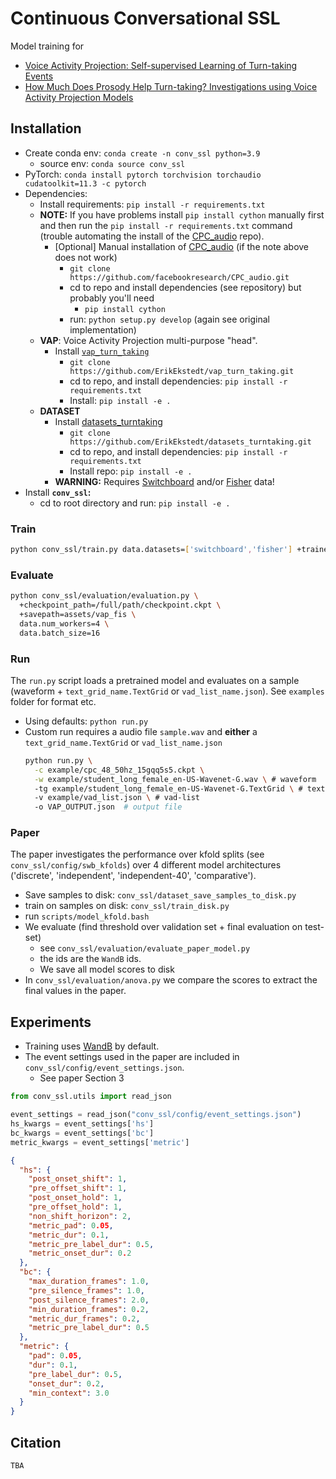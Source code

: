 # Continuous Conversational SSL

Model training for 
* [Voice Activity Projection: Self-supervised Learning of Turn-taking Events](https://arxiv.org/abs/2205.09812) 
* [How Much Does Prosody Help Turn-taking? Investigations using Voice Activity Projection Models]()


## Installation

* Create conda env: `conda create -n conv_ssl python=3.9`
  - source env: `conda source conv_ssl`
* PyTorch: `conda install pytorch torchvision torchaudio cudatoolkit=11.3 -c pytorch`
* Dependencies: 
  * Install requirements: `pip install -r requirements.txt`
  * **NOTE:** If you have problems install `pip install cython` manually first and then run the `pip install -r requirements.txt` command (trouble automating the install of the [CPC_audio](https://github.com/facebookresearch/CPC_audio) repo).
    * [Optional] Manual installation of [CPC_audio](https://github.com/facebookresearch/CPC_audio) (if the note above does not work)
      * `git clone https://github.com/facebookresearch/CPC_audio.git`
      * cd to repo and install dependencies (see repository) but probably you'll need
        * `pip install cython`
      * run: `python setup.py develop`  (again see original implementation)
  * **VAP**: Voice Activity Projection multi-purpose "head".
    * Install [`vap_turn_taking`](https://github.com/ErikEkstedt/vap_turn_taking)
      * `git clone https://github.com/ErikEkstedt/vap_turn_taking.git`
      * cd to repo, and install dependencies: `pip install -r requirements.txt`
      * Install: `pip install -e .`
  * **DATASET**
    * Install [datasets_turntaking](https://github.com/ErikEkstedt/datasets_turntaking)
      * `git clone https://github.com/ErikEkstedt/datasets_turntaking.git`
      * cd to repo, and install dependencies: `pip install -r requirements.txt`
      * Install repo: `pip install -e .`
    * **WARNING:** Requires [Switchboard](https://catalog.ldc.upenn.edu/LDC97S62) and/or [Fisher](https://catalog.ldc.upenn.edu/LDC2004S13) data!
* Install **`conv_ssl`:** 
  * cd to root directory and run: `pip install -e .`

### Train

```bash
python conv_ssl/train.py data.datasets=['switchboard','fisher'] +trainer.val_check_interval=0.5 early_stopping.patience=20
```

### Evaluate

```bash
python conv_ssl/evaluation/evaluation.py \
  +checkpoint_path=/full/path/checkpoint.ckpt \
  +savepath=assets/vap_fis \
  data.num_workers=4 \
  data.batch_size=16 
```


### Run

The `run.py` script loads a pretrained model and evaluates on a sample (waveform + `text_grid_name.TextGrid` or `vad_list_name.json`). See `examples` folder for format etc.

* Using defaults: `python run.py`
* Custom run requires a audio file `sample.wav` and **either** a `text_grid_name.TextGrid` or `vad_list_name.json`
  ```bash
  python run.py \
    -c example/cpc_48_50hz_15gqq5s5.ckpt \
    -w example/student_long_female_en-US-Wavenet-G.wav \ # waveform
    -tg example/student_long_female_en-US-Wavenet-G.TextGrid \ # text grid
    -v example/vad_list.json \ # vad-list
    -o VAP_OUTPUT.json  # output file
  ```


### Paper

The paper investigates the performance over kfold splits (see `conv_ssl/config/swb_kfolds`) over 4 different model architectures ('discrete', 'independent', 'independent-40', 'comparative').
* Save samples to disk: `conv_ssl/dataset_save_samples_to_disk.py` 
* train on samples on disk: `conv_ssl/train_disk.py` 
* run `scripts/model_kfold.bash`
* We evaluate (find threshold over validation set + final evaluation on test-set)
  - see `conv_ssl/evaluation/evaluate_paper_model.py`
  - the ids are the `WandB` ids.
  - We save all model scores to disk
* In `conv_ssl/evaluation/anova.py` we compare the scores to extract the final values in the paper.

## Experiments

* Training uses [WandB](https://wandb.ai) by default.
* The event settings used in the paper are included in `conv_ssl/config/event_settings.json`.
  - See paper Section 3

```python
from conv_ssl.utils import read_json

event_settings = read_json("conv_ssl/config/event_settings.json")
hs_kwargs = event_settings['hs']
bc_kwargs = event_settings['bc']
metric_kwargs = event_settings['metric']
```

```json
{
  "hs": {
    "post_onset_shift": 1,
    "pre_offset_shift": 1,
    "post_onset_hold": 1,
    "pre_offset_hold": 1,
    "non_shift_horizon": 2,
    "metric_pad": 0.05,
    "metric_dur": 0.1,
    "metric_pre_label_dur": 0.5,
    "metric_onset_dur": 0.2
  },
  "bc": {
    "max_duration_frames": 1.0,
    "pre_silence_frames": 1.0,
    "post_silence_frames": 2.0,
    "min_duration_frames": 0.2,
    "metric_dur_frames": 0.2,
    "metric_pre_label_dur": 0.5
  },
  "metric": {
    "pad": 0.05,
    "dur": 0.1,
    "pre_label_dur": 0.5,
    "onset_dur": 0.2,
    "min_context": 3.0
  }
}
```


## Citation

```latex
TBA
```
